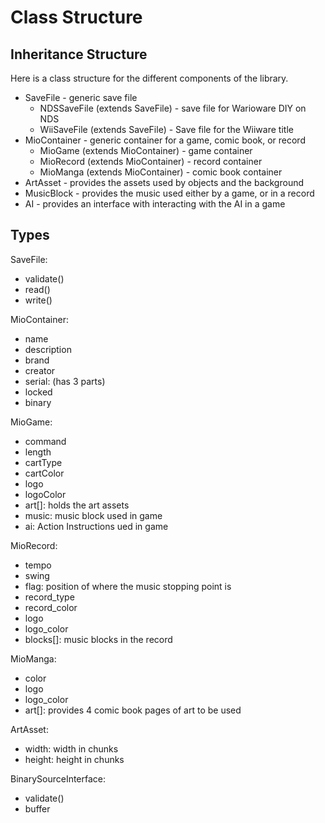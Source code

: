 # Class Structure

## Inheritance Structure

Here is a class structure for the different components of the library.


- SaveFile - generic save file
    - NDSSaveFile (extends SaveFile) - save file for Warioware DIY on NDS
    - WiiSaveFile (extends SaveFile) - Save file for the Wiiware title
- MioContainer - generic container for a game, comic book, or record
    - MioGame (extends MioContainer) - game container
    - MioRecord (extends MioContainer) - record container
    - MioManga (extends MioContainer) - comic book container
- ArtAsset - provides the assets used by objects and the background
- MusicBlock - provides the music used either by a game, or in a record
- AI - provides an interface with interacting with the AI in a game

## Types

SaveFile:
- validate()
- read()
- write()

MioContainer:
- name
- description
- brand
- creator
- serial: (has 3 parts)
- locked
- binary

MioGame:
- command
- length
- cartType
- cartColor
- logo
- logoColor
- art[]: holds the art assets
- music: music block used in game
- ai: Action Instructions ued in game

MioRecord:
- tempo
- swing
- flag: position of where the music stopping point is
- record_type
- record_color
- logo
- logo_color
- blocks[]: music blocks in the record

MioManga:
- color
- logo
- logo_color
- art[]: provides 4 comic book pages of art to be used

ArtAsset:
- width: width in chunks
- height: height in chunks

BinarySourceInterface:
- validate()
- buffer